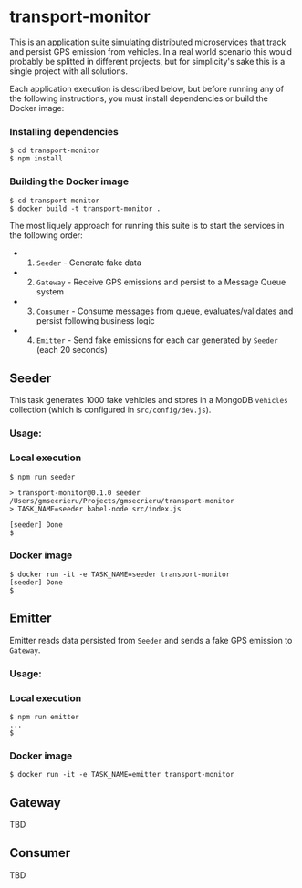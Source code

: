 # transport-monitor
This is an application suite simulating distributed microservices that track and persist GPS emission from vehicles. In a real world scenario this would probably be splitted in different projects, but for simplicity's sake this is a single project with all solutions.

Each application execution is described below, but before running any of the following instructions, you must install dependencies or build the Docker image:

### Installing dependencies
```
$ cd transport-monitor
$ npm install
```

### Building the Docker image
```
$ cd transport-monitor
$ docker build -t transport-monitor .
```

The most liquely approach for running this suite is to start the services in the following order:

- 1. `Seeder` - Generate fake data
- 2. `Gateway` - Receive GPS emissions and persist to a Message Queue system
- 3. `Consumer` - Consume messages from queue, evaluates/validates and persist following business logic
- 4. `Emitter` - Send fake emissions for each car generated by `Seeder` (each 20 seconds)

## Seeder
This task generates 1000 fake vehicles and stores in a MongoDB `vehicles` collection (which is configured in `src/config/dev.js`).

### Usage:

### Local execution
```
$ npm run seeder

> transport-monitor@0.1.0 seeder /Users/gmsecrieru/Projects/gmsecrieru/transport-monitor
> TASK_NAME=seeder babel-node src/index.js

[seeder] Done
$
```

### Docker image
```
$ docker run -it -e TASK_NAME=seeder transport-monitor
[seeder] Done
$
```

## Emitter
Emitter reads data persisted from `Seeder` and sends a fake GPS emission to `Gateway`.

### Usage:

### Local execution
```
$ npm run emitter
...
$
```

### Docker image
```
$ docker run -it -e TASK_NAME=emitter transport-monitor
```

## Gateway
TBD

## Consumer
TBD
